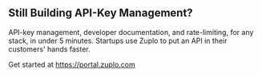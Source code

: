 ## Still Building API-Key Management?
API-key management, developer documentation, and rate-limiting, for any stack, in under 5 minutes. Startups use Zuplo to put an API in their customers' hands faster.

Get started at https://portal.zuplo.com
